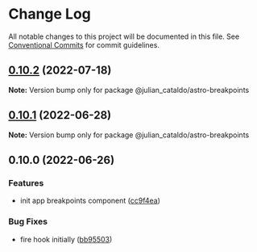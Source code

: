 # Change Log

All notable changes to this project will be documented in this file.
See [Conventional Commits](https://conventionalcommits.org) for commit guidelines.

## [0.10.2](https://github.com/JulianCataldo/web-garden/compare/@julian_cataldo/astro-breakpoints@0.10.1...@julian_cataldo/astro-breakpoints@0.10.2) (2022-07-18)

**Note:** Version bump only for package @julian_cataldo/astro-breakpoints

## [0.10.1](https://github.com/JulianCataldo/web-garden/compare/@julian_cataldo/astro-breakpoints@0.10.0...@julian_cataldo/astro-breakpoints@0.10.1) (2022-06-28)

**Note:** Version bump only for package @julian_cataldo/astro-breakpoints

## 0.10.0 (2022-06-26)

### Features

- init app breakpoints component ([cc9f4ea](https://github.com/JulianCataldo/web-garden/commit/cc9f4ea1c0937fdf5514fb5a4ca240f78869341d))

### Bug Fixes

- fire hook initially ([bb95503](https://github.com/JulianCataldo/web-garden/commit/bb95503082514197ddd4d1391b784970bcc8ffa4))
